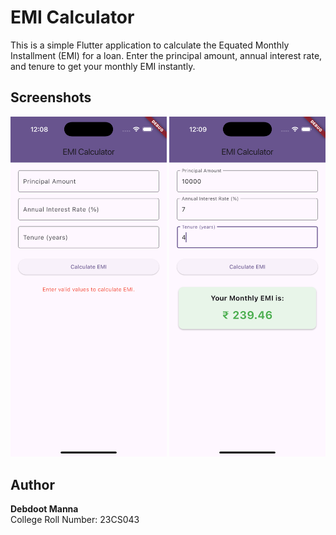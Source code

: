 
# EMI Calculator

This is a simple Flutter application to calculate the Equated Monthly Installment (EMI) for a loan. Enter the principal amount, annual interest rate, and tenure to get your monthly EMI instantly.

## Screenshots

<img src="public/images/Simulator%20Screenshot%20-%20iPhone%2016%20Pro%20-%202025-08-10%20at%2012.08.14.png" alt="EMI Calculator Screenshot 1" width="250" />
<img src="public/images/Simulator%20Screenshot%20-%20iPhone%2016%20Pro%20-%202025-08-10%20at%2012.09.07.png" alt="EMI Calculator Screenshot 2" width="250" />

## Author

**Debdoot Manna**  
College Roll Number: 23CS043
